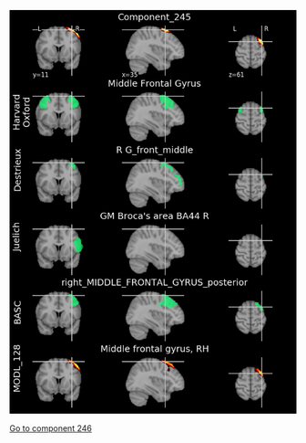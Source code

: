 


![245](preliminary/245.jpg "Component 245")

[Go to component 246](https://parietal-inria.github.io/MODL_atlas/512/246 "Component 246")